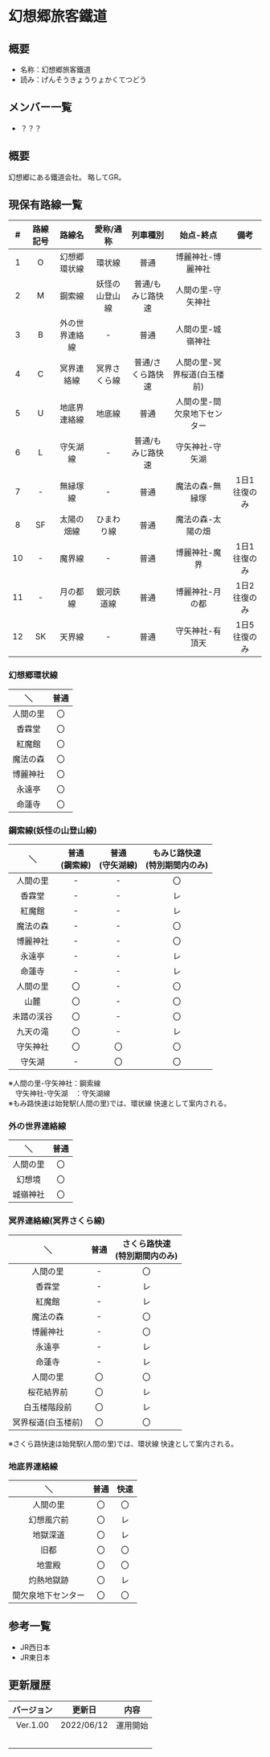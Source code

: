 # 幻想郷旅客鐵道

## 概要
- 名称：幻想郷旅客鐵道
- 読み：げんそうきょうりょかくてつどう

## メンバー一覧
- ？？？

## 概要
幻想郷にある鐵道会社。
略してGR。

## 現保有路線一覧
|\#|路線記号|路線名|愛称/通称|列車種別|始点-終点|備考|
|:---:|:---:|:---:|:---:|:---:|:---:|:---:|
|1|O|幻想郷環状線|環状線|普通|博麗神社-博麗神社|
|2|M|鋼索線|妖怪の山登山線|普通/もみじ路快速|人間の里-守矢神社|
|3|B|外の世界連絡線|-|普通|人間の里-城嶺神社|
|4|C|冥界連絡線|冥界さくら線|普通/さくら路快速|人間の里-冥界桜道(白玉楼前)|
|5|U|地底界連絡線|地底線|普通|人間の里-間欠泉地下センター|
|6|L|守矢湖線|-|普通/もみじ路快速|守矢神社-守矢湖|
|7|-|無縁塚線|-|普通|魔法の森-無縁塚|1日1往復のみ|
|8|SF|太陽の畑線|ひまわり線|普通|魔法の森-太陽の畑|
|10|-|魔界線|-|普通|博麗神社-魔界|1日1往復のみ|
|11|-|月の都線|銀河鉄道線|普通|博麗神社-月の都|1日2往復のみ|
|12|SK|天界線|-|普通|守矢神社-有頂天|1日5往復のみ|

### 幻想郷環状線
|＼|普通|
|:---:|:---:|
|人間の里|〇|
|香霖堂|〇|
|紅魔館|〇|
|魔法の森|〇|
|博麗神社|〇|
|永遠亭|〇|
|命蓮寺|〇|

### 鋼索線(妖怪の山登山線)
|＼|普通<br>(鋼索線)|普通<br>(守矢湖線)|もみじ路快速<br>(特別期間内のみ)|
|:---:|:---:|:---:|:---:|
|人間の里|-|-|〇|
|香霖堂|-|-|レ|
|紅魔館|-|-|レ|
|魔法の森|-|-|〇|
|博麗神社|-|-|〇|
|永遠亭|-|-|レ|
|命蓮寺|-|-|レ|
|人間の里|〇|-|〇|
|山麓|〇|-|〇|
|未踏の渓谷|〇|-|〇|
|九天の滝|〇|-|レ|
|守矢神社|〇|〇|〇|
|守矢湖|-|〇|〇|

※人間の里-守矢神社：鋼索線<br>
　守矢神社-守矢湖　：守矢湖線<br>
※もみ路快速は始発駅(人間の里)では、環状線 快速として案内される。


### 外の世界連絡線
|＼|普通|
|:---:|:---:|
|人間の里|〇|
|幻想境|〇|
|城嶺神社|〇|

### 冥界連絡線(冥界さくら線)
|＼|普通|さくら路快速<br>(特別期間内のみ)|
|:---:|:---:|:---:|
|人間の里|-|〇|
|香霖堂|-|レ|
|紅魔館|-|レ|
|魔法の森|-|〇|
|博麗神社|-|〇|
|永遠亭|-|レ|
|命蓮寺|-|レ|
|人間の里|〇|〇|
|桜花結界前|〇|レ|
|白玉楼階段前|〇|レ|
|冥界桜道(白玉楼前)|〇|〇|

※さくら路快速は始発駅(人間の里)では、環状線 快速として案内される。


### 地底界連絡線
|＼|普通|快速|
|:---:|:---:|:---:|
|人間の里|〇|〇|
|幻想風穴前|〇|レ|
|地獄深道|〇|レ|
|旧都|〇|〇|
|地霊殿|〇|〇|
|灼熱地獄跡|〇|レ|
|間欠泉地下センター|〇|〇|

## 参考一覧
- JR西日本
- JR東日本

## 更新履歴
|バージョン|更新日|内容|
|:---:|:---:|:---:|
|Ver.1.00|2022/06/12|運用開始|
||||
||||
||||
||||
||||


